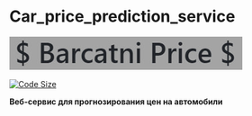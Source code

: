 # Car_price_prediction_service

![Barcatni_price](https://github.com/EgorAndrik/Car_price_prediction_service/blob/main/ImageForREADME/BarcatPrice.jpg)

[![Code Size](https://img.shields.io/github/languages/code-size/EgorAndrik/Car_price_prediction_service)](https://github.com/EgorAndrik/Car_price_prediction_service)

**Веб-сервис для прогнозирования цен на автомобили**
